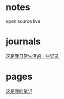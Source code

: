# notes
open source live
# journals
[这是我日常生活的一些记录](https://github.com/yaoniplan/notes/tree/main/journals)
# pages
[这是我的笔记](https://github.com/yaoniplan/notes/tree/main/pages)
